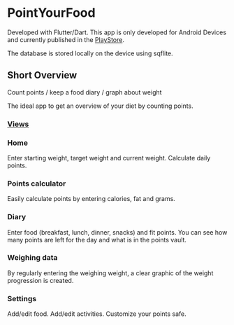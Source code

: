 # PointYourFood

Developed with Flutter/Dart. This app is only developed for Android Devices and currently published in the [PlayStore](https://play.google.com/store/apps/details?id=com.pointyourfood).

The database is stored locally on the device using sqflite.

## Short Overview
Count points / keep a food diary / graph about weight

The ideal app to get an overview of your diet by counting points.

### <ins> Views
### Home
Enter starting weight, target weight and current weight. Calculate daily points.

### Points calculator
Easily calculate points by entering calories, fat and grams.

### Diary
Enter food (breakfast, lunch, dinner, snacks) and fit points. You can see how many points are left for the day and what is in the points vault.

### Weighing data
By regularly entering the weighing weight, a clear graphic of the weight progression is created.

### Settings
Add/edit food. Add/edit activities. Customize your points safe.

